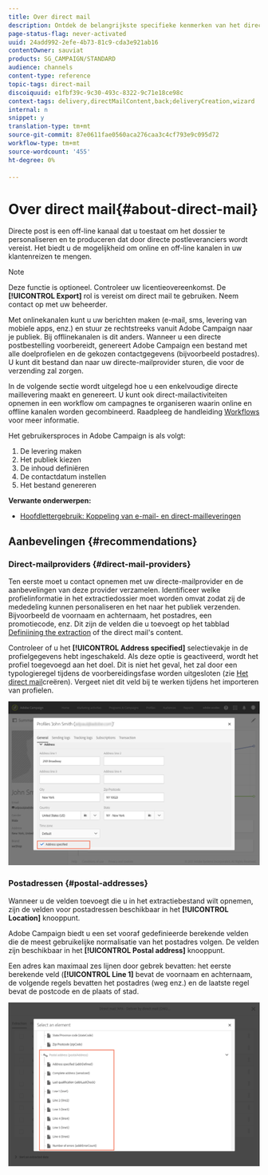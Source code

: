 ```yaml
---
title: Over direct mail
description: Ontdek de belangrijkste specifieke kenmerken van het direct-mailkanaal in Adobe Campaign.
page-status-flag: never-activated
uuid: 24add992-2efe-4b73-81c9-cda3e921ab16
contentOwner: sauviat
products: SG_CAMPAIGN/STANDARD
audience: channels
content-type: reference
topic-tags: direct-mail
discoiquuid: e1fbf39c-9c30-493c-8322-9c71e18ce98c
context-tags: delivery,directMailContent,back;deliveryCreation,wizard
internal: n
snippet: y
translation-type: tm+mt
source-git-commit: 87e0611fae0560aca276caa3c4cf793e9c095d72
workflow-type: tm+mt
source-wordcount: '455'
ht-degree: 0%

---
```



# Over direct mail{#about-direct-mail}

Directe post is een off-line kanaal dat u toestaat om het dossier te personaliseren en te produceren dat door directe postleveranciers wordt vereist. Het biedt u de mogelijkheid om online en off-line kanalen in uw klantenreizen te mengen.

>[!NOTE]
>
>Deze functie is optioneel. Controleer uw licentieovereenkomst. De **[!UICONTROL Export]** rol is vereist om direct mail te gebruiken. Neem contact op met uw beheerder.

Met onlinekanalen kunt u uw berichten maken (e-mail, sms, levering van mobiele apps, enz.) en stuur ze rechtstreeks vanuit Adobe Campaign naar je publiek. Bij offlinekanalen is dit anders. Wanneer u een directe postbestelling voorbereidt, genereert Adobe Campaign een bestand met alle doelprofielen en de gekozen contactgegevens (bijvoorbeeld postadres). U kunt dit bestand dan naar uw directe-mailprovider sturen, die voor de verzending zal zorgen.

In de volgende sectie wordt uitgelegd hoe u een enkelvoudige directe maillevering maakt en genereert. U kunt ook direct-mailactiviteiten opnemen in een workflow om campagnes te organiseren waarin online en offline kanalen worden gecombineerd. Raadpleeg de handleiding [Workflows](../../automating/using/get-started-workflows.md) voor meer informatie.

Het gebruikersproces in Adobe Campaign is als volgt:

1. De levering maken
1. Het publiek kiezen
1. De inhoud definiëren
1. De contactdatum instellen
1. Het bestand genereren

**Verwante onderwerpen:**

* [Hoofdlettergebruik: Koppeling van e-mail- en direct-mailleveringen](../../automating/using/coupling-email-direct-mail.md)

## Aanbevelingen {#recommendations}

### Direct-mailproviders {#direct-mail-providers}

Ten eerste moet u contact opnemen met uw directe-mailprovider en de aanbevelingen van deze provider verzamelen. Identificeer welke profielinformatie in het extractiedossier moet worden omvat zodat zij de mededeling kunnen personaliseren en het naar het publiek verzenden. Bijvoorbeeld de voornaam en achternaam, het postadres, een promotiecode, enz. Dit zijn de velden die u toevoegt op het tabblad [Definiining the extraction](../../channels/using/defining-the-direct-mail-content.md#defining-the-extraction) of the direct mail&#39;s content.

Controleer of u het **[!UICONTROL Address specified]** selectievakje in de profielgegevens hebt ingeschakeld. Als deze optie is geactiveerd, wordt het profiel toegevoegd aan het doel. Dit is niet het geval, het zal door een typologieregel tijdens de voorbereidingsfase worden uitgesloten (zie [Het direct mail](../../channels/using/creating-the-direct-mail.md)creëren). Vergeet niet dit veld bij te werken tijdens het importeren van profielen.

![](assets/direct_mail_22.png)

### Postadressen {#postal-addresses}

Wanneer u de velden toevoegt die u in het extractiebestand wilt opnemen, zijn de velden voor postadressen beschikbaar in het **[!UICONTROL Location]** knooppunt.

Adobe Campaign biedt u een set vooraf gedefinieerde berekende velden die de meest gebruikelijke normalisatie van het postadres volgen. De velden zijn beschikbaar in het **[!UICONTROL Postal address]** knooppunt.

Een adres kan maximaal zes lijnen door gebrek bevatten: het eerste berekende veld (**[!UICONTROL Line 1]** bevat de voornaam en achternaam, de volgende regels bevatten het postadres (weg enz.) en de laatste regel bevat de postcode en de plaats of stad.

![](assets/direct_mail_23.png)
